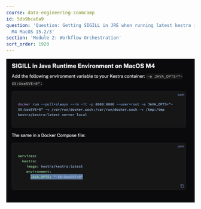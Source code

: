 ```yaml
---
course: data-engineering-zoomcamp
id: 5db9bca6a9
question: 'Question: Getting SIGILL in JRE when running latest kestra image on Mac
  M4 MacOS 15.2/3'
section: 'Module 2: Workflow Orchestration'
sort_order: 1920
---
```


![Image](images/data-engineering-zoomcamp/image_053e2eaf.png)

